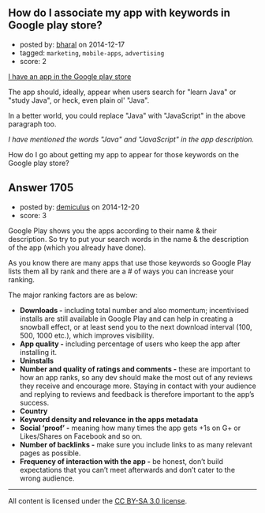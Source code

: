 ## How do I associate my app with keywords in Google play store?

- posted by: [bharal](https://stackexchange.com/users/1059510/bharal) on 2014-12-17
- tagged: `marketing`, `mobile-apps`, `advertising`
- score: 2

[I have  an app in the Google play store][1]

The app should, ideally, appear when users search for "learn Java" or "study Java", or heck, even plain ol' "Java". 

In a better world, you could replace "Java" with "JavaScript" in the above paragraph too.

*I have mentioned the words "Java" and "JavaScript" in the app description.*

How do I go about getting my app to appear for those keywords on the Google play store? 


  [1]: https://play.google.com/store/apps/details?id=com.wibblerapp.wibbler


## Answer 1705

- posted by: [demiculus](https://stackexchange.com/users/5264485/demiculus) on 2014-12-20
- score: 3

Google Play shows you the apps according to their name & their description. So try to put your search words in the name & the description of the app (which you already have done). 

As you know there are many apps that use those keywords so Google Play lists them all by rank and there are a # of ways you can increase your ranking. 

The major ranking factors are as below:

 - **Downloads -** including total number and also momentum; incentivised installs are still available in Google Play and can help in creating a snowball effect, or at least send you to the next download interval (100, 500, 1000 etc.), which improves visibility.
 - **App quality -** including percentage of users who keep the app after installing it.
 - **Uninstalls**
 - **Number and quality of ratings and comments -** these are important to how an app ranks, so any dev should make the most out of any reviews they receive and encourage more. Staying in contact with your audience and replying to reviews and feedback is therefore important to the app’s success.
 - **Country**
 - **Keyword density and relevance in the apps metadata**
 - **Social ‘proof’ -** meaning how many times the app gets +1s on G+ or Likes/Shares on Facebook and so on.
 - **Number of backlinks -** make sure you include links to as many relevant pages as possible.
 - **Frequency of interaction with the app -** be honest, don’t build expectations that you can’t meet afterwards and don’t cater to the wrong audience.




---

All content is licensed under the [CC BY-SA 3.0 license](https://creativecommons.org/licenses/by-sa/3.0/).
